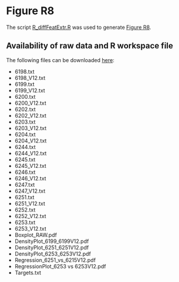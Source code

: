 # Figure R8
The script [R_diffFeatExtr.R](./R_diffFeatExtr.R) was used to generate [Figure R8](./Figure%20R8.png).

## Availability of raw data and R workspace file

The following files can be downloaded [here](https://owncloud.gwdg.de/index.php/s/ygTS0bOs4KfuH7d):
*	6198.txt
*	6198_V12.txt
*	6199.txt
*	6199_V12.txt
*	6200.txt
*	6200_V12.txt
*	6202.txt
*	6202_V12.txt
*	6203.txt
*	6203_V12.txt
*	6204.txt
*	6204_V12.txt
*	6244.txt
*	6244_V12.txt
*	6245.txt
*	6245_V12.txt
*	6246.txt
*	6246_V12.txt
*	6247.txt
*	6247_V12.txt
*	6251.txt
*	6251_V12.txt
*	6252.txt
*	6252_V12.txt
*	6253.txt
*	6253_V12.txt
*	Boxplot_RAW.pdf
*	DensityPlot_6199_6199V12.pdf
*	DensityPlot_6251_6251V12.pdf
*	DensityPlot_6253_6253V12.pdf
*	Regression_6251_vs_6215V12.pdf
*	RegressionPlot_6253 vs 6253V12.pdf
*	Targets.txt
